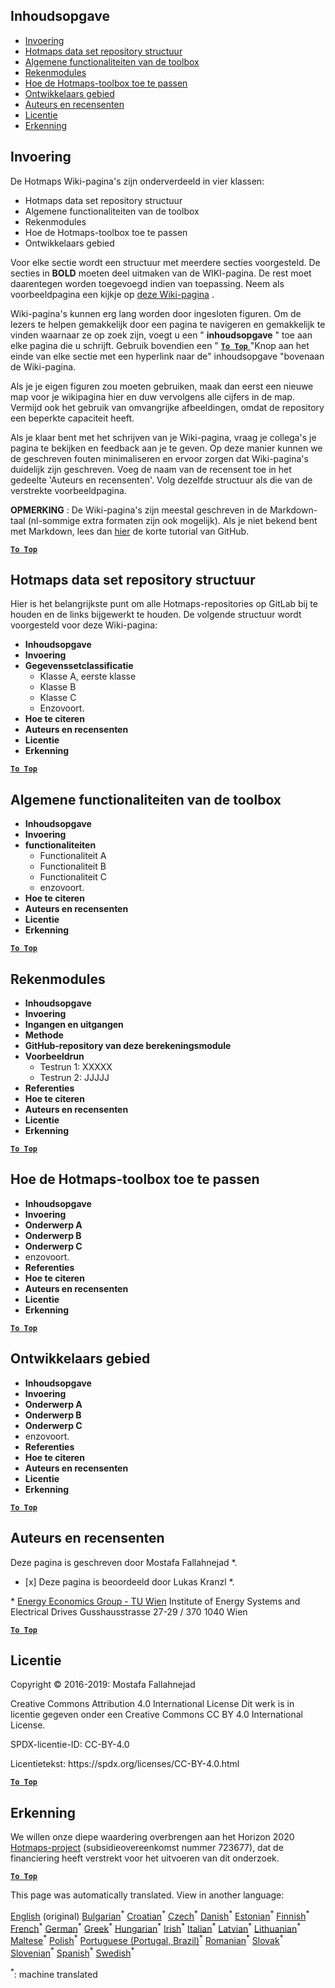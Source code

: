 <h2> Inhoudsopgave </h2><ul><li> <a href="#Introduction">Invoering</a> </li><li> <a href="#Hotmaps-data-set-repository-structure">Hotmaps data set repository structuur</a> </li><li> <a href="#General-functionalities-of-the-toolbox">Algemene functionaliteiten van de toolbox</a> </li><li> <a href="#Calculation-modules">Rekenmodules</a> </li><li> <a href="#How-to-apply-the-Hotmaps-toolbox">Hoe de Hotmaps-toolbox toe te passen</a> </li><li> <a href="#Developers-area">Ontwikkelaars gebied</a> </li><li> <a href="#authors-and-reviewers">Auteurs en recensenten</a> </li><li> <a href="#license">Licentie</a> </li><li> <a href="#acknowledgement">Erkenning</a> </li></ul><h2> Invoering </h2><p> De Hotmaps Wiki-pagina&#39;s zijn onderverdeeld in vier klassen: </p><ul><li> Hotmaps data set repository structuur </li><li> Algemene functionaliteiten van de toolbox </li><li> Rekenmodules </li><li> Hoe de Hotmaps-toolbox toe te passen </li><li> Ontwikkelaars gebied </li></ul><p> Voor elke sectie wordt een structuur met meerdere secties voorgesteld. De secties in <strong>BOLD</strong> moeten deel uitmaken van de WIKI-pagina. De rest moet daarentegen worden toegevoegd indien van toepassing. Neem als voorbeeldpagina een kijkje op <a href="https://github.com/HotMaps/hotmaps_wiki/wiki/CM-District-heating-potential-user-defined-thresholds">deze Wiki-pagina</a> . </p><p> Wiki-pagina&#39;s kunnen erg lang worden door ingesloten figuren. Om de lezers te helpen gemakkelijk door een pagina te navigeren en gemakkelijk te vinden waarnaar ze op zoek zijn, voegt u een &quot; <strong>inhoudsopgave</strong> &quot; toe aan elke pagina die u schrijft. Gebruik bovendien een &quot; <ins> <code><strong><a href="#table-of-contents">To Top</a></strong></code> </ins> &quot;Knop aan het einde van elke sectie met een hyperlink naar de&quot; inhoudsopgave &quot;bovenaan de Wiki-pagina. </p><p> Als je je eigen figuren zou moeten gebruiken, maak dan eerst een nieuwe map voor je wikipagina hier en duw vervolgens alle cijfers in de map. Vermijd ook het gebruik van omvangrijke afbeeldingen, omdat de repository een beperkte capaciteit heeft. </p><p> Als je klaar bent met het schrijven van je Wiki-pagina, vraag je collega&#39;s je pagina te bekijken en feedback aan je te geven. Op deze manier kunnen we de geschreven fouten minimaliseren en ervoor zorgen dat Wiki-pagina&#39;s duidelijk zijn geschreven. Voeg de naam van de recensent toe in het gedeelte &#39;Auteurs en recensenten&#39;. Volg dezelfde structuur als die van de verstrekte voorbeeldpagina. </p><p> <strong>OPMERKING</strong> : De Wiki-pagina&#39;s zijn meestal geschreven in de Markdown-taal (nl-sommige extra formaten zijn ook mogelijk). Als je niet bekend bent met Markdown, lees dan <a href="https://guides.github.com/features/mastering-markdown/">hier</a> de korte tutorial van GitHub. </p><p><ins> <code><strong><a href="#table-of-contents">To Top</a></strong></code> </ins> </p><h2> Hotmaps data set repository structuur </h2><p> Hier is het belangrijkste punt om alle Hotmaps-repositories op GitLab bij te houden en de links bijgewerkt te houden. De volgende structuur wordt voorgesteld voor deze Wiki-pagina: </p><ul><li> <strong>Inhoudsopgave</strong> </li><li> <strong>Invoering</strong> </li><li> <strong>Gegevenssetclassificatie</strong> <ul><li> Klasse A, eerste klasse </li><li> Klasse B </li><li> Klasse C </li><li> Enzovoort. </li></ul></li><li> <strong>Hoe te citeren</strong> </li><li> <strong>Auteurs en recensenten</strong> </li><li> <strong>Licentie</strong> </li><li> <strong>Erkenning</strong> </li></ul><p><ins> <code><strong><a href="#table-of-contents">To Top</a></strong></code> </ins> </p><h2> Algemene functionaliteiten van de toolbox </h2><ul><li> <strong>Inhoudsopgave</strong> </li><li> <strong>Invoering</strong> </li><li> <strong>functionaliteiten</strong> <ul><li> Functionaliteit A </li><li> Functionaliteit B </li><li> Functionaliteit C </li><li> enzovoort. </li></ul></li><li> <strong>Hoe te citeren</strong> </li><li> <strong>Auteurs en recensenten</strong> </li><li> <strong>Licentie</strong> </li><li> <strong>Erkenning</strong> </li></ul><p><ins> <code><strong><a href="#table-of-contents">To Top</a></strong></code> </ins> </p><h2> Rekenmodules </h2><ul><li> <strong>Inhoudsopgave</strong> </li><li> <strong>Invoering</strong> </li><li> <strong>Ingangen en uitgangen</strong> </li><li> <strong>Methode</strong> </li><li> <strong>GitHub-repository van deze berekeningsmodule</strong> </li><li> <strong>Voorbeeldrun</strong> <ul><li> Testrun 1: XXXXX </li><li> Testrun 2: JJJJJ </li></ul></li><li> <strong>Referenties</strong> </li><li> <strong>Hoe te citeren</strong> </li><li> <strong>Auteurs en recensenten</strong> </li><li> <strong>Licentie</strong> </li><li> <strong>Erkenning</strong> </li></ul><p><ins> <code><strong><a href="#table-of-contents">To Top</a></strong></code> </ins> </p><h2> Hoe de Hotmaps-toolbox toe te passen </h2><ul><li> <strong>Inhoudsopgave</strong> </li><li> <strong>Invoering</strong> </li><li> <strong>Onderwerp A</strong> </li><li> <strong>Onderwerp B</strong> </li><li> <strong>Onderwerp C</strong> </li><li> enzovoort. </li><li> <strong>Referenties</strong> </li><li> <strong>Hoe te citeren</strong> </li><li> <strong>Auteurs en recensenten</strong> </li><li> <strong>Licentie</strong> </li><li> <strong>Erkenning</strong> </li></ul><p><ins> <code><strong><a href="#table-of-contents">To Top</a></strong></code> </ins> </p><h2> Ontwikkelaars gebied </h2><ul><li> <strong>Inhoudsopgave</strong> </li><li> <strong>Invoering</strong> </li><li> <strong>Onderwerp A</strong> </li><li> <strong>Onderwerp B</strong> </li><li> <strong>Onderwerp C</strong> </li><li> enzovoort. </li><li> <strong>Referenties</strong> </li><li> <strong>Hoe te citeren</strong> </li><li> <strong>Auteurs en recensenten</strong> </li><li> <strong>Licentie</strong> </li><li> <strong>Erkenning</strong> </li></ul><p><ins> <code><strong><a href="#table-of-contents">To Top</a></strong></code> </ins> </p><h2> Auteurs en recensenten </h2><p> Deze pagina is geschreven door Mostafa Fallahnejad *. </p><ul><li> [x] Deze pagina is beoordeeld door Lukas Kranzl *. </li></ul><p> * <a href="https://eeg.tuwien.ac.at/">Energy Economics Group - TU Wien</a> Institute of Energy Systems and Electrical Drives Gusshausstrasse 27-29 / 370 1040 Wien </p><p><ins> <code><strong><a href="#table-of-contents">To Top</a></strong></code> </ins> </p><h2> Licentie </h2><p> Copyright © 2016-2019: Mostafa Fallahnejad </p><p> Creative Commons Attribution 4.0 International License Dit werk is in licentie gegeven onder een Creative Commons CC BY 4.0 International License. </p><p> SPDX-licentie-ID: CC-BY-4.0 </p><p> Licentietekst: https://spdx.org/licenses/CC-BY-4.0.html </p><p><ins> <code><strong><a href="#table-of-contents">To Top</a></strong></code> </ins> </p><h2> Erkenning </h2><p> We willen onze diepe waardering overbrengen aan het Horizon 2020 <a href="https://www.hotmaps-project.eu">Hotmaps-project</a> (subsidieovereenkomst nummer 723677), dat de financiering heeft verstrekt voor het uitvoeren van dit onderzoek. </p><p><ins> <code><strong><a href="#table-of-contents">To Top</a></strong></code> </ins> </p>

This page was automatically translated. View in another language:

[English](en-Guidelines-for-writing-a-Hotmaps-Wiki-page) (original) [Bulgarian](bg-Guidelines-for-writing-a-Hotmaps-Wiki-page)<sup>\*</sup> [Croatian](hr-Guidelines-for-writing-a-Hotmaps-Wiki-page)<sup>\*</sup> [Czech](cs-Guidelines-for-writing-a-Hotmaps-Wiki-page)<sup>\*</sup> [Danish](da-Guidelines-for-writing-a-Hotmaps-Wiki-page)<sup>\*</sup>  [Estonian](et-Guidelines-for-writing-a-Hotmaps-Wiki-page)<sup>\*</sup> [Finnish](fi-Guidelines-for-writing-a-Hotmaps-Wiki-page)<sup>\*</sup> [French](fr-Guidelines-for-writing-a-Hotmaps-Wiki-page)<sup>\*</sup> [German](de-Guidelines-for-writing-a-Hotmaps-Wiki-page)<sup>\*</sup> [Greek](el-Guidelines-for-writing-a-Hotmaps-Wiki-page)<sup>\*</sup> [Hungarian](hu-Guidelines-for-writing-a-Hotmaps-Wiki-page)<sup>\*</sup> [Irish](ga-Guidelines-for-writing-a-Hotmaps-Wiki-page)<sup>\*</sup> [Italian](it-Guidelines-for-writing-a-Hotmaps-Wiki-page)<sup>\*</sup> [Latvian](lv-Guidelines-for-writing-a-Hotmaps-Wiki-page)<sup>\*</sup> [Lithuanian](lt-Guidelines-for-writing-a-Hotmaps-Wiki-page)<sup>\*</sup> [Maltese](mt-Guidelines-for-writing-a-Hotmaps-Wiki-page)<sup>\*</sup> [Polish](pl-Guidelines-for-writing-a-Hotmaps-Wiki-page)<sup>\*</sup> [Portuguese (Portugal, Brazil)](pt-Guidelines-for-writing-a-Hotmaps-Wiki-page)<sup>\*</sup> [Romanian](ro-Guidelines-for-writing-a-Hotmaps-Wiki-page)<sup>\*</sup> [Slovak](sk-Guidelines-for-writing-a-Hotmaps-Wiki-page)<sup>\*</sup> [Slovenian](sl-Guidelines-for-writing-a-Hotmaps-Wiki-page)<sup>\*</sup> [Spanish](es-Guidelines-for-writing-a-Hotmaps-Wiki-page)<sup>\*</sup> [Swedish](sv-Guidelines-for-writing-a-Hotmaps-Wiki-page)<sup>\*</sup> 

<sup>\*</sup>: machine translated
